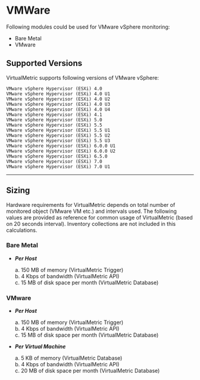 # VMWare

Following modules could be used for VMware vSphere monitoring:

* &#x20;  Bare Metal
* &#x20;  VMware

## **Supported Versions**

VirtualMetric supports following versions of VMware vSphere:

```markup
VMware vSphere Hypervisor (ESXi) 4.0
VMware vSphere Hypervisor (ESXi) 4.0 U1
VMware vSphere Hypervisor (ESXi) 4.0 U2
VMware vSphere Hypervisor (ESXi) 4.0 U3
VMware vSphere Hypervisor (ESXi) 4.0 U4
VMware vSphere Hypervisor (ESXi) 4.1
VMware vSphere Hypervisor (ESXi) 5.0
VMware vSphere Hypervisor (ESXi) 5.5
VMware vSphere Hypervisor (ESXi) 5.5 U1
VMware vSphere Hypervisor (ESXi) 5.5 U2
VMware vSphere Hypervisor (ESXi) 5.5 U3
VMware vSphere Hypervisor (ESXi) 6.0.0 U1
VMware vSphere Hypervisor (ESXi) 6.0.0 U2
VMware vSphere Hypervisor (ESXi) 6.5.0
VMware vSphere Hypervisor (ESXi) 7.0
VMware vSphere Hypervisor (ESXi) 7.0 U1
```

***

## **Sizing**

Hardware requirements for VirtualMetric depends on total number of monitored object (VMware VM etc.) and intervals used. The following values are provided as reference for common usage of VirtualMetric (based on 20 seconds interval). Inventory collections are not included in this calculations.

### **Bare Metal**

*   _**Per Host**_

    a. 150 MB of memory (VirtualMetric Trigger)\
    b. 4 Kbps of bandwidth (VirtualMetric API)\
    c. 15 MB of disk space per month (VirtualMetric Database)

### **VMware**

*   _**Per Host**_

    a. 150 MB of memory (VirtualMetric Trigger)\
    b. 4 Kbps of bandwidth (VirtualMetric API)\
    c. 15 MB of disk space per month (VirtualMetric Database)
*   _**Per Virtual Machine**_

    a. 5 KB of memory (VirtualMetric Database)\
    b. 4 Kbps of bandwidth (VirtualMetric API)\
    c. 20 MB of disk space per month (VirtualMetric Database)

